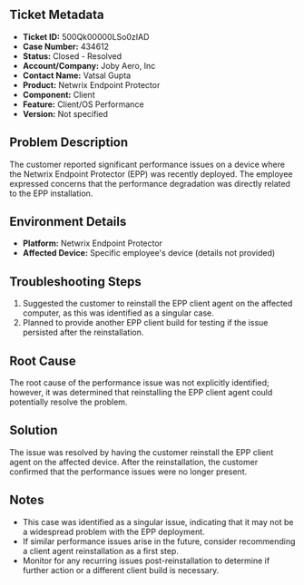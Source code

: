 ## Ticket Metadata
- **Ticket ID:** 500Qk00000LSo0zIAD
- **Case Number:** 434612
- **Status:** Closed - Resolved
- **Account/Company:** Joby Aero, Inc
- **Contact Name:** Vatsal Gupta
- **Product:** Netwrix Endpoint Protector
- **Component:** Client
- **Feature:** Client/OS Performance
- **Version:** Not specified

## Problem Description
The customer reported significant performance issues on a device where the Netwrix Endpoint Protector (EPP) was recently deployed. The employee expressed concerns that the performance degradation was directly related to the EPP installation.

## Environment Details
- **Platform:** Netwrix Endpoint Protector
- **Affected Device:** Specific employee's device (details not provided)

## Troubleshooting Steps
1. Suggested the customer to reinstall the EPP client agent on the affected computer, as this was identified as a singular case.
2. Planned to provide another EPP client build for testing if the issue persisted after the reinstallation.

## Root Cause
The root cause of the performance issue was not explicitly identified; however, it was determined that reinstalling the EPP client agent could potentially resolve the problem.

## Solution
The issue was resolved by having the customer reinstall the EPP client agent on the affected device. After the reinstallation, the customer confirmed that the performance issues were no longer present.

## Notes
- This case was identified as a singular issue, indicating that it may not be a widespread problem with the EPP deployment.
- If similar performance issues arise in the future, consider recommending a client agent reinstallation as a first step.
- Monitor for any recurring issues post-reinstallation to determine if further action or a different client build is necessary.